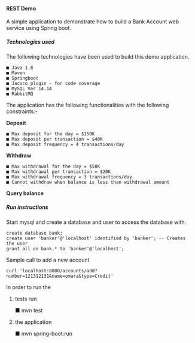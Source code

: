 #### REST Demo
A simple application to demonstrate how to build a Bank Account web service using Spring boot.

##### Technologies used
The following technologies have been used to build this demo application.

	■ Java 1.8
	■ Maven
	■ Springboot
	■ Jacoco plugin - for code coverage
	■ MySQL Ver 14.14 
	■ RabbitMQ 
	
	

The application has the following functionalities with the following constraints:- 

 **Deposit**
 
 	■ Max deposit for the day = $150K
	■ Max deposit per transaction = $40K
	■ Max deposit frequency = 4 transactions/day
	
 **Withdraw**
 
	■ Max withdrawal for the day = $50K
	■ Max withdrawal per transaction = $20K
	■ Max withdrawal frequency = 3 transactions/day
	■ Cannot withdraw when balance is less than withdrawal amount
	
 **Query balance**
 
##### Run instructions

Start mysql and create a database and user to access the database with.

	create database bank;
	create user 'banker'@'localhost' identified by 'banker'; -- Creates the user
    grant all on bank.* to 'banker'@'localhost'; 
    
   Sample call to add a new account 
   
    curl 'localhost:8080/accounts/add?number=121312131&name=omari&type=Credit'
    
 
 In order to run the 

 1. tests run 
 
	■ mvn test
	
 
 2. the application 
 
	■ mvn spring-boot:run
	
	
	

 
 
 
 
